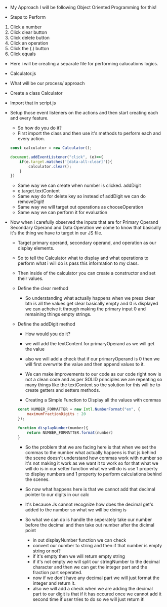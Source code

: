 - My Approach I will be following Object Oriented Programming for this!

- Steps to Perform
1. Click a number 
2. Click clear button
3. Click delete button
4. Click an operation
5. Click the (.) button
6. Click equals

- Here i will be creating a separate file for performing calucations logics.
- Calculator.js

- What will be our process/ approach

- Create a class Calculator 
- Import that in script.js

- Setup those event listeners on the actions and then start creating each and every feature.
    - So how do you do it?
    - First import the class and then use it's methods to perform each and every action.
    ```js
    const calculator = new Calculator();

    document.addEventListener("click", (e)=>{
        if(e.target.matches('[data-all-clear]')){
            calculator.clear();
        }
    })
    ```
    - Same way we can create when number is clicked. addDigit
    - e.target.textContent
    - Same way do for delete key so instead of addDigit we can do removeDigit!
    - Same way we will target out operations as chooseOperation
    - Same way we can perform it for evaluation

- Now when i carefully observed the inputs that are for Primary Operand Secondary Operand and Data Operation we come to know that basically it's the thing we have to target in our JS file.
    - Target primary operand, secondary operand, and operation as our display elements.
    - So to tell the Calculator what to display and what operations to perform what i will do is pass this information to my class.

    - Then inside of the calculator you can create a constructor and set their values.

    - Define the clear method
        - So understanding what actually happens when we press clear btn is all the values get clear basically empty and 0 is displayed we can acheive it through making the primary input 0 and remaining things empty strings.

    - Define the addDigit method
        - How would you do it?
        - we will add the textContent for primaryOperand as we will get the value
        - also we will add a check that if our primaryOperand is 0 then we will first overwrite the value and then append values to it.
        - We can make improvements to our code as our code right now is not a clean code and as per SOLID principles we are repeating so many things like the textContent so the solution for this will be to create getters and setters methods.

        - Creating a Simple Function to Display all the values with commas
        ```js
        const NUMBER_FORMATTER = new Intl.NumberFormat("en", {
            maximumFractionDigits : 20
        });

        function displayNumber(number){
            return NUMBER_FORMATTER.format(number)
        }
        ```
        
        - So the problem that we are facing here is that when we set the commas to the number what actually happens is that js behind the scene doesn't understand how commas work with number so it's not making it work as we want it to work so for that what we will do is in our setter function what we will do is use 1 property to display numbers and 1 property to perform calculations behind the scenes.

        - So now what happens here is that we cannot add that decimal pointer to our digits in our calc
        - It's because Js cannot recognize how does the decimal get's added to the number so what we will be doing is

        - So what we can do is handle the seperately take our number before the decimal and then take out number after the dicimal point 
            - in out displayNumber function we can check
            - convert our number to string and then if that number is empty string or not?
            - if it's empty then we will return  empty string
            - if it's not empty we will split our stringNumber to the decimal character and then we can get the integer part and the fraction part seperated.
            - now if we don't have any decimal part we will just format the integer and return it.
            - also we will add a check when we are adding the decimal part to our digit is that if it has occured once we cannot add it second time if user tries to do so we will just return it!